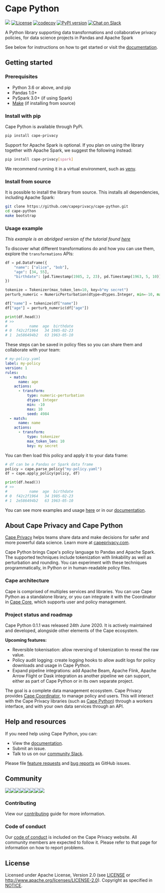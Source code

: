 # Cape Python

![](https://github.com/capeprivacy/cape-python/workflows/Main/badge.svg) 
[![License](https://img.shields.io/badge/License-Apache%202.0-blue.svg)](https://opensource.org/licenses/Apache-2.0) 
[![codecov](https://codecov.io/gh/capeprivacy/cape-python/branch/master/graph/badge.svg?token=L9A8HFAJK5)](https://codecov.io/gh/capeprivacy/cape-python)
[![PyPI version](https://badge.fury.io/py/cape-privacy.svg)](https://badge.fury.io/py/cape-privacy)
[![Chat on Slack](https://img.shields.io/badge/chat-on%20slack-7A5979.svg)](https://join.slack.com/t/capecommunity/shared_invite/zt-f8jeskkm-r9_FD0o4LkuQqhJSa~~IQA)


A Python library supporting data transformations and collaborative privacy policies, for data science projects in Pandas and Apache Spark

See below for instructions on how to get started or visit the [documentation](https://docs.capeprivacy.com/).

## Getting started

### Prerequisites

* Python 3.6 or above, and pip
* Pandas 1.0+
* PySpark 3.0+ (if using Spark)
* [Make](https://www.gnu.org/software/make/) (if installing from source)

### Install with pip

Cape Python is available through PyPi.

```sh
pip install cape-privacy
```

Support for Apache Spark is optional.  If you plan on using the library together with Apache Spark, we suggest the following instead:

```sh
pip install cape-privacy[spark]
```

We recommend running it in a virtual environment, such as [venv](https://docs.python.org/3/library/venv.html).

### Install from source

It is possible to install the library from source. This installs all dependencies, including Apache Spark:

```sh
git clone https://github.com/capeprivacy/cape-python.git
cd cape-python
make bootstrap
```
### Usage example

*This example is an abridged version of the tutorial found [here](https://github.com/capeprivacy/cape-python/tree/master/examples/tutorials)*

To discover what different transformations do and how you can use them, explore the `transformations` APIs:

```python
df = pd.DataFrame({
    "name": ["alice", "bob"],
    "age": [34, 55],
    "birthdate": [pd.Timestamp(1985, 2, 23), pd.Timestamp(1963, 5, 10)],
})

tokenize = Tokenizer(max_token_len=10, key=b"my secret")
perturb_numeric = NumericPerturbation(dtype=dtypes.Integer, min=-10, max=10)

df["name"] = tokenize(df["name"])
df["age"] = perturb_numeric(df["age"])

print(df.head())
# >>
#          name  age  birthdate
# 0  f42c2f1964   34 1985-02-23
# 1  2e586494b2   63 1963-05-10
```

These steps can be saved in policy files so you can share them and collaborate with your team:

```yaml
# my-policy.yaml
label: my-policy
version: 1
rules:
  - match:
      name: age
    actions:
      - transform:
          type: numeric-perturbation
          dtype: Integer
          min: -10
          max: 10
          seed: 4984
  - match:
      name: name
    actions:
      - transform:
          type: tokenizer
          max_token_len: 10
          key: my secret
``` 

You can then load this policy and apply it to your data frame:

```python
# df can be a Pandas or Spark data frame 
policy = cape.parse_policy("my-policy.yaml")
df = cape.apply_policy(policy, df)

print(df.head())
# >>
#          name  age  birthdate
# 0  f42c2f1964   34 1985-02-23
# 1  2e586494b2   63 1963-05-10
```

You can see more examples and usage [here](https://github.com/capeprivacy/cape-python/tree/master/examples/) or in our [documentation](https://docs.capeprivacy.com).

## About Cape Privacy and Cape Python

[Cape Privacy](https://capeprivacy.com) helps teams share data and make decisions for safer and more powerful data science. Learn more at [capeprivacy.com](https://capeprivacy.com).

Cape Python brings Cape's policy language to Pandas and Apache Spark. The supported techniques include tokenization with linkability as well as perturbation and rounding. You can experiment with these techniques programmatically, in Python or in human-readable policy files.

### Cape architecture

Cape is comprised of multiples services and libraries. You can use Cape Python as a standalone library, or you can integrate it with the Coordinator in [Cape Core](https://github.com/capeprivacy/cape/), which supports user and policy management.

### Project status and roadmap

Cape Python 0.1.1 was released 24th June 2020. It is actively maintained and developed, alongside other elements of the Cape ecosystem.

**Upcoming features:**

* Reversible tokenisation: allow reversing of tokenization to reveal the raw value.
* Policy audit logging: create logging hooks to allow audit logs for policy downloads and usage in Cape Python.
* Expand pipeline integrations: add Apache Beam, Apache Flink, Apache Arrow Flight or Dask integration as another pipeline we can support, either as part of Cape Python or in its own separate project.

The goal is a complete data management ecosystem. Cape Privacy provides [Cape Coordinator](https://docs.capeprivacy.com/cape-core/coordinator/), to manage policy and users. This will interact with the Cape Privacy libraries (such as [Cape Python](https://docs.capeprivacy.com/libraries/cape-python/)) through a workers interface, and with your own data services through an API.


## Help and resources

If you need help using Cape Python, you can:

* View the [documentation](https://docs.capeprivacy.com/).
* Submit an issue.
* Talk to us on our [community Slack](https://join.slack.com/t/capecommunity/shared_invite/zt-f8jeskkm-r9_FD0o4LkuQqhJSa~~IQA).

Please file [feature requests](https://github.com/capeprivacy/cape-python/issues/new?template=feature_request.md) and 
[bug reports](https://github.com/capeprivacy/cape-python/issues/new?template=bug_report.md) as GitHub issues.

## Community

[![](https://sourcerer.io/fame/justin1121/capeprivacy/cape-python/images/0)](https://sourcerer.io/fame/justin1121/capeprivacy/cape-python/links/0)[![](https://sourcerer.io/fame/justin1121/capeprivacy/cape-python/images/1)](https://sourcerer.io/fame/justin1121/capeprivacy/cape-python/links/1)[![](https://sourcerer.io/fame/justin1121/capeprivacy/cape-python/images/2)](https://sourcerer.io/fame/justin1121/capeprivacy/cape-python/links/2)[![](https://sourcerer.io/fame/justin1121/capeprivacy/cape-python/images/3)](https://sourcerer.io/fame/justin1121/capeprivacy/cape-python/links/3)[![](https://sourcerer.io/fame/justin1121/capeprivacy/cape-python/images/4)](https://sourcerer.io/fame/justin1121/capeprivacy/cape-python/links/4)[![](https://sourcerer.io/fame/justin1121/capeprivacy/cape-python/images/5)](https://sourcerer.io/fame/justin1121/capeprivacy/cape-python/links/5)[![](https://sourcerer.io/fame/justin1121/capeprivacy/cape-python/images/6)](https://sourcerer.io/fame/justin1121/capeprivacy/cape-python/links/6)[![](https://sourcerer.io/fame/justin1121/capeprivacy/cape-python/images/7)](https://sourcerer.io/fame/justin1121/capeprivacy/cape-python/links/7)

### Contributing

View our [contributing](CONTRIBUTING.md) guide for more information.

### Code of conduct

Our [code of conduct](https://capeprivacy.com/conduct/) is included on the Cape Privacy website. All community members are expected to follow it. Please refer to that page for information on how to report problems.

## License

Licensed under Apache License, Version 2.0 (see [LICENSE](https://github.com/capeprivacy/cape-python/blob/master/LICENSE) or http://www.apache.org/licenses/LICENSE-2.0). Copyright as specified in [NOTICE](https://github.com/capeprivacy/cape-python/blob/master/NOTICE).


